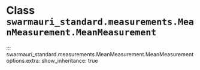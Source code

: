 # Class `swarmauri_standard.measurements.MeanMeasurement.MeanMeasurement`

::: swarmauri_standard.measurements.MeanMeasurement.MeanMeasurement
    options.extra:
      show_inheritance: true

